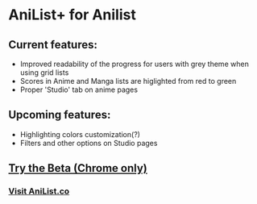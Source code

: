 # AniList+ for Anilist
## Current features:
- Improved readability of the progress for users with grey theme when using grid lists
- Scores in Anime and Manga lists are higlighted from red to green
- Proper 'Studio' tab on anime pages

## Upcoming features:
- Highlighting colors customization(?)
- Filters and other options on Studio pages

## [Try the Beta (Chrome only)](https://chrome.google.com/webstore/detail/anilist%20-for-anilist/elpfbellmnhbenkcdofdbdkneppoekhl)

### [Visit AniList.co](https://anilist.co/home)
